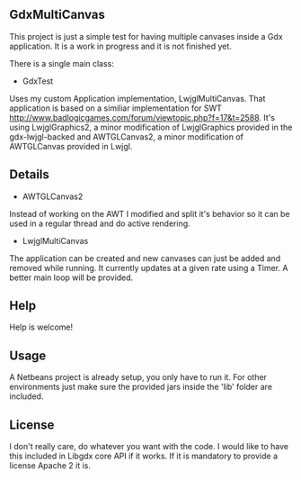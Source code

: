 GdxMultiCanvas
-------------------------------------------------------------------------------

This project is just a simple test for having multiple canvases inside a Gdx application. It is a work in progress and it is not finished yet.

There is a single main class:

* GdxTest

Uses my custom Application implementation, LwjglMultiCanvas. That application is based on a similiar implementation for SWT http://www.badlogicgames.com/forum/viewtopic.php?f=17&t=2588. It's using LwjglGraphics2, a minor modification of LwjglGraphics provided in the gdx-lwjgl-backed and AWTGLCanvas2, a minor modification of AWTGLCanvas provided in Lwjgl.

Details
-------------------------------------------------------------------------------

* AWTGLCanvas2

Instead of working on the AWT I modified and split it's behavior so it can be used in a regular thread and do active rendering.

* LwjglMultiCanvas

The application can be created and new canvases can just be added and removed while running. It currently updates at a given rate using a Timer. A better main loop will be provided.

Help
-------------------------------------------------------------------------------

Help is welcome!

Usage
-------------------------------------------------------------------------------

A Netbeans project is already setup, you only have to run it. For other environments just make sure the provided jars inside the 'lib' folder are included.

License
-------------------------------------------------------------------------------

I don't really care, do whatever you want with the code. I would like to have this included in Libgdx core API if it works. If it is mandatory to provide a license Apache 2 it is.
